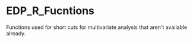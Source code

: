 # EDP_R_Fucntions
Functions used for short cuts for multivariate analysis that aren't available already.


